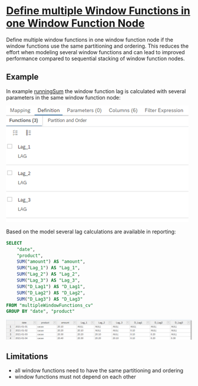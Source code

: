 # [Define multiple Window Functions in one Window Function Node](https://help.sap.com/docs/hana-cloud-database/sap-hana-cloud-sap-hana-database-modeling-guide-for-sap-business-application-studio/create-window-function-nodes)

Define multiple window functions in one window function node if the window functions use the same partitioning and ordering. This reduces the effort when modeling several window functions and can lead to improved performance compared to sequential stacking of window function nodes.


## Example

In example [runningSum](./runningSum.hdbcalculationview) the window function lag is calculated with several parameters in the same window function node:

![window function example](./screenshots/windowFunction.png)

Based on the model several lag calculations are available in reporting:


```SQL
SELECT 
	"date",
	"product",
	SUM("amount") AS "amount",
	SUM("Lag_1") AS "Lag_1",
	SUM("Lag_2") AS "Lag_2",
	SUM("Lag_3") AS "Lag_3",
	SUM("D_Lag1") AS "D_Lag1",
	SUM("D_Lag2") AS "D_Lag2",
	SUM("D_Lag3") AS "D_Lag3"
FROM "multipleWindowFunctions_cv"
GROUP BY "date", "product"
```

![result multiple window functions](./screenshots/resultMultipleWindowFunction.png)

## Limitations
- all window functions need to have the same partitioning and ordering
- window functions must not depend on each other



